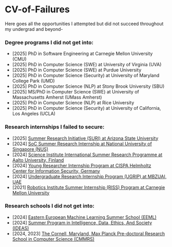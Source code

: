 # CV-of-Failures
Here goes all the opportunities I attempted but did not succeed throughout my undergrad and beyond-

### Degree programs I did not get into:
- [2025] PhD in Software Engineering at Carnegie Mellon University (CMU) <!-- list down University of Virginia, Purdue University, University of Maryland College Park, Stony Brook University, UMass Amherst, Rice University, UCLA -->
- [2025] PhD in Computer Science (SWE) at University of Virginia (UVA)
- [2025] PhD in Computer Science (SWE) at Purdue University
- [2025] PhD in Computer Science (Security) at University of Maryland College Park (UMD)
- [2025] PhD in Computer Science (NLP) at Stony Brook University (SBU)
- [2025] MS/PhD in Computer Science (SWE) at University of Massachusetts Amherst (UMass Amherst)
- [2025] PhD in Computer Science (NLP) at Rice University
- [2025] PhD in Computer Science (Security) at University of California, Los Angeles (UCLA)

### Research internships I failed to secure:
- [2025] [Summer Research Initiative (SURI) at Arizona State University](https://students.engineering.asu.edu/graduate/research/suri/)
- [2024] [SoC Summer Research Internship at National University of Singapore (NUS)](https://www.comp.nus.edu.sg/programmes/pg/workshops/res-internship/)
- [2024] [Science Institute International Summer Research Programme at Aalto University, Finland](https://www.aalto.fi/en/aalto-science-institute-asci/aalto-science-institute-international-summer-research-programme)
- [2024] [Young Researcher Internship Program at CISPA Helmholtz Center for Information Security, Germany](https://career.cispa.de/yrip.html)
- [2024] [Undergraduate Research Internship Program (UGRIP) at MBZUAI, UAE](https://www.mbzuai.ac.ae/en/ugrip)
- [2021] [Robotics Institute Summer Internship (RISS) Program at Carnegie Mellon University](https://riss.ri.cmu.edu/)

### Research schools I did not get into:
- [2024] [Eastern European Machine Learning Summer School (EEML)](https://www.eeml.eu/home)
- [2024] [Summer Program in Intelligence, Data, Ethics, And Society (IDEAS)](https://sites.google.com/view/ideas-summer-program/home?authuser=0)
- [2024, 2023] [The Cornell, Maryland, Max Planck Pre-doctoral Research School in Computer Science (CMMRS)](https://cmmrs.mpi-sws.org/)

